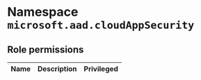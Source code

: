 # Namespace `microsoft.aad.cloudAppSecurity`
## Role permissions
|Name|Description|Privileged|
|-|-|-|

